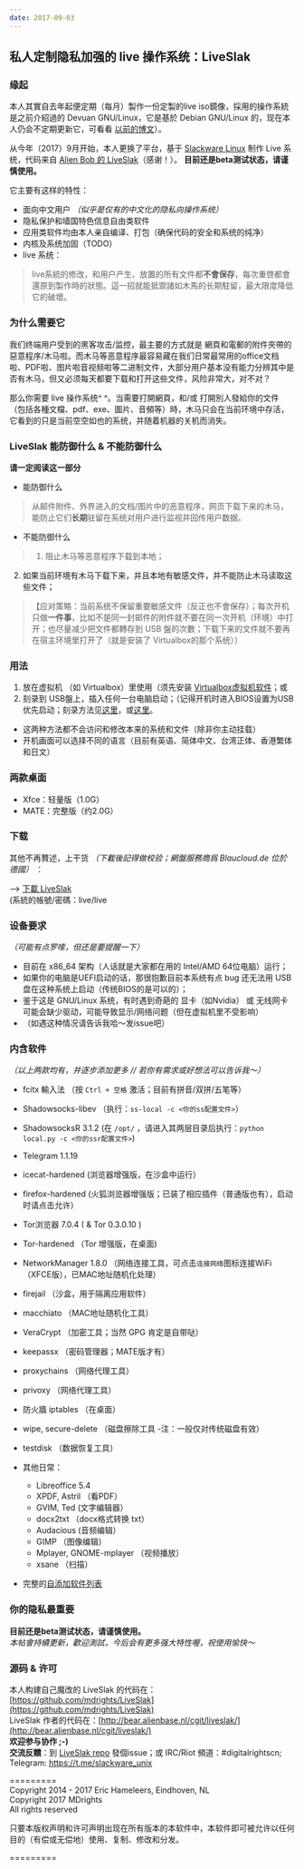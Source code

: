 ```yaml
---
date: 2017-09-03
---
```


## 私人定制隐私加强的 live 操作系统：LiveSlak


### 缘起
本人其實自去年起便定期（每月）製作一份定製的live iso鏡像，採用的操作系統是之前介紹過的 Devuan GNU/Linux，它是基於 Debian GNU/Linux 的，现在本人仍会不定期更新它，可看看 [以前的博文](https://mdrights.github.io/os-observe/posts/2017/08/Refracta-live.html)）。

从今年（2017）9月开始，本人更换了平台，基于 [Slackware Linux](http://slackware.com) 制作 Live 系统，代码来自 [Alien Bob 的 LiveSlak](http://www.slackware.com/~alien/liveslak/)（感谢！）。 **目前还是beta测试状态，请谨慎使用。**  

它主要有这样的特性：   

- 面向中文用户 _（似乎是仅有的中文化的隐私向操作系统）_    
- 隐私保护和墙国特色信息自由类软件
- 应用类软件均由本人亲自编译、打包（确保代码的安全和系统的纯净）
- 内核及系统加固（TODO）
- live 系统：

<!--more-->
> live系統的修改，和用户产生、放置的所有文件都**不會保存**，每次重啓都會還原到製作時的狀態。這一招就能抵禦諸如木馬的长期駐留，最大限度降低它的破壞。

### 为什么需要它
我们终端用户受到的黑客攻击/监控，最主要的方式就是 網頁和電郵的附件夾帶的惡意程序/木马啦。而木马等恶意程序最容易藏在我们日常最常用的office文档啦、PDF啦、图片啦音视频啦等二进制文件，大部分用户基本没有能力分辨其中是否有木马，但又必须每天都要下载和打开这些文件，风险非常大，对不对？

那么你需要 live 操作系统^ ^。当需要打開網頁，和/或 打開別人發給你的文件（包括各種文檔、pdf、exe、圖片、音頻等）時，木马只会在当前环境中存活，它看到的只是当前空空如也的系统，并随着机器的关机而消失。

### LiveSlak 能防御什么 & 不能防御什么
**请一定阅读这一部分**   
- 能防御什么  
> 从邮件附件、外界进入的文档/图片中的恶意程序，网页下载下来的木马，能防止它们**长期**驻留在系统对用户进行监视并回传用户数据。   

- 不能防御什么   
> 1. 阻止木马等恶意程序下载到本地； 
2. 如果当前环境有木马下载下来，并且本地有敏感文件，并不能防止木马读取这些文件；   

>【应对策略：当前系统不保留重要敏感文件（反正也不會保存）；每次开机只做**一件事**，比如不是同一封邮件的附件就不要在同一次开机（环境）中打开；也尽量减少把文件都轉存到 USB 盤的次數；下载下来的文件就不要再在宿主环境里打开了（就是安装了 Virtualbox的那个系统））

### 用法
1. 放在虚拟机 （如 Virtualbox）里使用（须先安装 [Virtualbox虚拟机软件](https://www.virtualbox.org/wiki/Downloads)；或   
2. 刻录到 USB盤上，插入任何一台电脑启动；（记得开机时进入BIOS设置为USB优先启动；刻录方法见[这里](https://rufus.akeo.ie/?locale=zh_CN)，或[这里](https://program-think.blogspot.com/2013/12/create-bootable-usb-stick-from-iso.html)。   
- 这两种方法都不会访问和修改本来的系统和文件（除非你主动挂载）
- 开机画面可以选择不同的语言（目前有英语、简体中文、台湾正体、香港繁体和日文）

### 两款桌面
- Xfce：轻量版（1.0G） 
- MATE：完整版（约2.0G）

### 下载
其他不再贅述，上干货 _（下載後記得做校验；網盤服務商爲 Blaucloud.de 位於德國）_ ：

 --> [下載 LiveSlak](https://github.com/mdrights/LiveSlak#download)   
(系統的帳號/密碼：live/live     


### 设备要求  
_（可能有点罗嗦，但还是要提醒一下）_   
- 目前在 x86_64 架构（人话就是大家都在用的 Intel/AMD 64位电脑）运行；
- 如果你的电脑是UEFI启动的话，那很抱歉目前本系统有点 bug 还无法用 USB盘在这种系统上启动（传统BIOS的是可以的）；
- 鉴于这是 GNU/Linux 系统，有时遇到奇葩的 显卡（如Nvidia） 或 无线网卡 可能会缺少驱动，可能导致显示/网络问题（但在虚拟机里不受影响）
- （如遇这种情况请告诉我哈～发issue吧）   


### 内含软件
_（以上两款均有，并逐步添加更多 // 若你有需求或好想法可以告诉我～）_
- fcitx 輸入法 （按 `Ctrl + 空格` 激活；目前有拼音/双拼/五笔等）
- Shadowsocks-libev （执行：`ss-local -c <你的ss配置文件>`）
- ShadowsocksR 3.1.2 (在 `/opt/` ，请进入其两层目录后执行：`python local.py -c <你的ssr配置文件>`)
- Telegram 1.1.19
- icecat-hardened (浏览器增强版，在沙盒中运行）
- firefox-hardened (火狐浏览器增强版；已装了相应插件（普通版也有），启动时请点击允许）
- Tor浏览器 7.0.4 ( & Tor 0.3.0.10 )
- Tor-hardened （Tor 增强版，在桌面)
- NetworkManager 1.8.0 （网络连接工具，可点击`连接网络`图标连接WiFi（XFCE版），已MAC地址随机化处理） 
- firejail （沙盒，用于隔离应用软件）
- macchiato （MAC地址随机化工具）
- VeraCrypt （加密工具；当然 GPG 肯定是自带哒）
- keepassx （密码管理器；MATE版才有）
- proxychains （网络代理工具）
- privoxy （网络代理工具）
- 防火牆 iptables （在桌面）
- wipe, secure-delete （磁盘擦除工具 -注：一般仅对传统磁盘有效）
- testdisk  （数据恢复工具）

- 其他日常：
    - Libreoffice 5.4
    - XPDF, Astril （看PDF）
    - GVIM, Ted (文字编辑器）
    - docx2txt  （docx格式转换 txt）
    - Audacious (音频编辑）
    - GIMP （图像编辑）
    - Mplayer, GNOME-mplayer （视频播放）
    - xsane （扫描）

- 完整的[自添加软件列表](https://github.com/mdrights/LiveSlak/blob/mdrights/pkglists/mdrights.lst)


### 你的隐私最重要
**目前还是beta测试状态，请谨慎使用。**  
_本帖會持續更新，歡迎測試，今后会有更多强大特性喔，祝使用愉快～_   

### 源码 & 许可
本人构建自己魔改的 LiveSlak 的代码在：[https://github.com/mdrights/LiveSlak](https://github.com/mdrights/LiveSlak)  
LiveSlak 作者的代码在：[http://bear.alienbase.nl/cgit/liveslak/](http://bear.alienbase.nl/cgit/liveslak/)  
**欢迎参与协作 ;-)**   
**交流反饋**：到 [LiveSlak repo](https://github.com/mdrights/LiveSlak) 發個issue；或 IRC/Riot 頻道：#digitalrightscn; Telegram: https://t.me/slackware_unix      


=========  
Copyright 2014 - 2017 Eric Hameleers, Eindhoven, NL   
Copyright 2017 MDrights <mdrights at tutanota dot de>   
All rights reserved  

只要本版权声明和许可声明出现在所有版本的本软件中，本软件即可被允许以任何目的（有偿或无偿地）使用、复制、修改和分发。

=========

